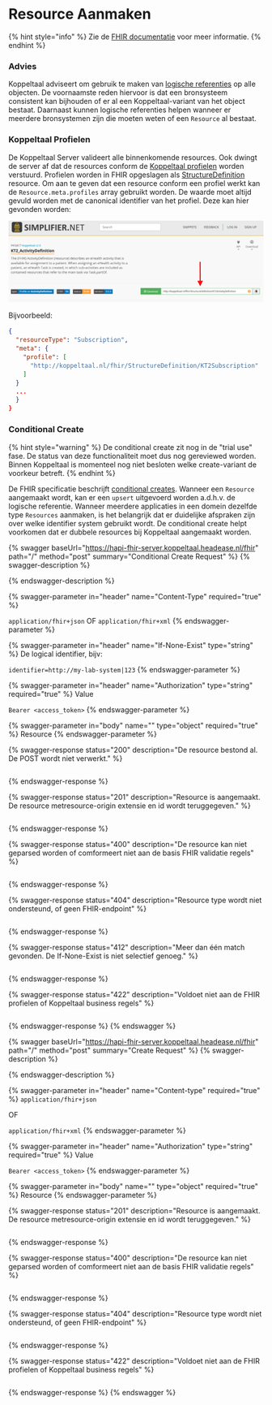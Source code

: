 # Resource Aanmaken

{% hint style="info" %}
Zie de [FHIR documentatie](https://www.hl7.org/fhir/http.html#create) voor meer informatie.
{% endhint %}

### Advies

Koppeltaal adviseert om gebruik te maken van [logische referenties](https://www.hl7.org/fhir/references.html#logical) op alle objecten. De voornaamste reden hiervoor is dat een bronsysteem consistent kan bijhouden of er al een Koppeltaal-variant van het object bestaat. Daarnaast kunnen logische referenties helpen wanneer er meerdere bronsystemen zijn die moeten weten of een `Resource` al bestaat.

### Koppeltaal Profielen

De Koppeltaal Server valideert alle binnenkomende resources. Ook dwingt de server af dat de resources conform de [Koppeltaal profielen](https://simplifier.net/Koppeltaalv2.0/\~resources?category=Profile\&fhirVersion=R4\&sortBy=RankScore\_desc) worden verstuurd. Profielen worden in FHIR opgeslagen als [StructureDefinition](http://www.hl7.org/FHIR/structuredefinition.html) resource. Om aan te geven dat een resource conform een profiel werkt kan de `Resource.meta.profiles` array gebruikt worden. De waarde moet altijd gevuld worden met de canonical identifier van het profiel. Deze kan hier gevonden worden:

![Canonical identifier ophalen bij simplifier.net](<../../../.gitbook/assets/Screenshot 2021-12-09 at 10.42.16.png>)

Bijvoorbeeld:

```json
{
  "resourceType": "Subscription",
  "meta": {
    "profile": [
      "http://koppeltaal.nl/fhir/StructureDefinition/KT2Subscription"
    ]
  }
  ...
  }
}
```

### Conditional Create

{% hint style="warning" %}
De conditional create zit nog in de "trial use" fase. De status van deze functionaliteit moet dus nog gereviewed worden. Binnen Koppeltaal is momenteel nog niet besloten welke create-variant de voorkeur betreft.
{% endhint %}

De FHIR specificatie beschrijft [conditional creates](https://www.hl7.org/fhir/http.html#ccreate). Wanneer een `Resource` aangemaakt wordt, kan er een `upsert` uitgevoerd worden a.d.h.v. de logische referentie. Wanneer meerdere applicaties in een domein dezelfde type `Resources` aanmaken, is het belangrijk dat er duidelijke afspraken zijn over welke identifier system gebruikt wordt. De conditional create helpt voorkomen dat er dubbele resources bij Koppeltaal aangemaakt worden.&#x20;

{% swagger baseUrl="https://hapi-fhir-server.koppeltaal.headease.nl/fhir" path="/<Resource>" method="post" summary="Conditional Create Request" %}
{% swagger-description %}

{% endswagger-description %}

{% swagger-parameter in="header" name="Content-Type" required="true" %}


`application/fhir+json` OF `application/fhir+xml`
{% endswagger-parameter %}

{% swagger-parameter in="header" name="If-None-Exist" type="string" %}
De logical identifier, bijv:

`identifier=http://my-lab-system|123`
{% endswagger-parameter %}

{% swagger-parameter in="header" name="Authorization" type="string" required="true" %}
Value 

`Bearer <access_token>`
{% endswagger-parameter %}

{% swagger-parameter in="body" name="" type="object" required="true" %}
Resource
{% endswagger-parameter %}

{% swagger-response status="200" description="De resource bestond al. De POST wordt niet verwerkt." %}
```
```
{% endswagger-response %}

{% swagger-response status="201" description="Resource is aangemaakt. De resource metresource-origin extensie en id wordt teruggegeven." %}
```
```
{% endswagger-response %}

{% swagger-response status="400" description="De resource kan niet geparsed worden of comformeert niet aan de basis FHIR validatie regels" %}
```
```
{% endswagger-response %}

{% swagger-response status="404" description="Resource type wordt niet ondersteund, of geen FHIR-endpoint" %}
```
```
{% endswagger-response %}

{% swagger-response status="412" description="Meer dan één match gevonden. De If-None-Exist is niet selectief genoeg." %}
```
```
{% endswagger-response %}

{% swagger-response status="422" description="Voldoet niet aan de FHIR profielen of Koppeltaal business regels" %}
```
```
{% endswagger-response %}
{% endswagger %}

{% swagger baseUrl="https://hapi-fhir-server.koppeltaal.headease.nl/fhir" path="/<Resource>" method="post" summary="Create Request" %}
{% swagger-description %}

{% endswagger-description %}

{% swagger-parameter in="header" name="Content-type" required="true" %}
`application/fhir+json`

 OF 

`application/fhir+xml`
{% endswagger-parameter %}

{% swagger-parameter in="header" name="Authorization" type="string" required="true" %}
Value 

`Bearer <access_token>`
{% endswagger-parameter %}

{% swagger-parameter in="body" name="" type="object" required="true" %}
Resource
{% endswagger-parameter %}

{% swagger-response status="201" description="Resource is aangemaakt. De resource metresource-origin extensie en id wordt teruggegeven." %}
```
```
{% endswagger-response %}

{% swagger-response status="400" description="De resource kan niet geparsed worden of comformeert niet aan de basis FHIR validatie regels" %}
```
```
{% endswagger-response %}

{% swagger-response status="404" description="Resource type wordt niet ondersteund, of geen FHIR-endpoint" %}
```
```
{% endswagger-response %}

{% swagger-response status="422" description="Voldoet niet aan de FHIR profielen of Koppeltaal business regels" %}
```
```
{% endswagger-response %}
{% endswagger %}
